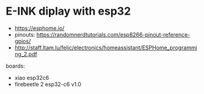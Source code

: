 # E-INK diplay with esp32


- https://esphome.io/
- pinouts: https://randomnerdtutorials.com/esp8266-pinout-reference-gpios/
- http://staff.ltam.lu/feljc/electronics/homeassistant/ESPHome_programming_2.pdf


boards:
- xiao esp32c6
- firebeetle 2 esp32-c6 v1.0
